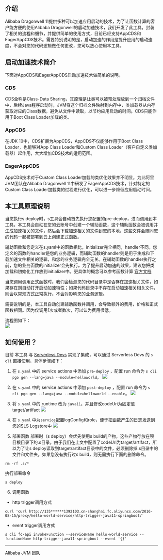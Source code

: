 ## 介绍
Alibaba Dragonwell 11提供多种可以加速应用启动的技术，为了让函数计算的客户能方便的使用Alibaba Dragonwell的启动加速技术，我们开发了此工具，封装了相关的流程和细节，并提供简单的使用方式，目前已经支持AppCDS和EagerAppCDS技术。需要特别说明的是，启动加速的作用是提升应用的启动速度，不会对您的代码逻辑做任何更改，您可以放心使用本工具。

## 启动加速技术简介
下面对AppCDS和EagerAppCDS启动加速技术做简单的说明。

### CDS
CDS全称是Class-Data Sharing，其原理是让类可以被预处理放到一个归档文件中，后续Java程序启动时，JVM将这个归档文件映射到内存中，类加载器从内存获取对应的Class数据，避免从文件中读取，以节约应用启动的时间。CDS只能作用于Boot Class Loader加载的类。

### AppCDS
在JDK 10中，CDS扩展为AppCDS，AppCDS不仅能够作用于Boot Class Loader，也能够对App Class Loader和Custom Class Loader（客户自定义类加载器）起作用，大大增加CDS技术的适用范围。

### EagerAppCDS
AppCDS技术对于Custom Class Loader加载的类优化效果并不明显。为此阿里JVM团队在Alibaba Dragonwell 11中研发了EagerAppCDS技术，针对特定的Custom Class Loader加载类的过程进行优化，可以进一步降低应用启动时间。

## 本工具原理说明
当您执行s deploy时，s工具会自动首先执行您配置的pre-deploy，进而调用到本工具。本工具会自动在您的云账号中创建一个辅助函数，这个辅助函数会被调用并生成加速相关的文件，然后会下载加速相关的文件到您的本地，这些文件会随同您的代码一起被部署到云上创建正式函数。  

辅助函数和您定义在s.yaml中的函数相比，initializer完全相同，handler不同。您定义的函数的handler是您的业务逻辑，而辅助函数的handler则是用于生成和下载加速文件相关的逻辑，和您的业务逻辑完全无关。在辅助函数的handler执行之前，您的业务函数的initializer会先执行。为了提升启动加速的效果，建议您把类加载和初始化工作放到initializer中。更具体的概念可以参考函数计算 [官方文档](https://help.aliyun.com/document_detail/157704.htm) 

当您调用调用正式函数时，我们会检测您的代码目录中是否存在加速相关文件，如果存在则自动打开启动加速特性；如果代码目录中不存在启动加速相关相关文件，则会以常规方式正常执行，不会对影响您的业务逻辑。

需要说明的是，本工具自动创建辅助函数并调用，会导致额外的费用，价格和正式函数相同。因为仅调用1次或者数次，可以认为费用很低。

流程图如下：  
![](https://img.alicdn.com/imgextra/i4/O1CN0129uvNW1dDYyZ6Pypc_!!6000000003702-0-tps-691-829.jpg)

## 如何使用？
目前 本工具 与 [Serverless Devs](https://www.serverless-devs.com/zh-cn) 实现了集成，可以通过 Serverless Devs 的 `s cli` 直接使用，具体步骤如下：

1. 在 `s.yaml` 中的 service actions 中添加 `pre-deploy` ，配置 run 命令为 `s cli pgo gen --lang=java --module=helloworld`。
![](https://img.alicdn.com/imgextra/i2/O1CN01Mly0DB1p4CH0ESbMz_!!6000000005306-0-tps-1155-816.jpg)

2. 在 `s.yaml` 中的 service actions 中添加 `post-deploy` ，配置 run 命令为 `s cli pgo gen --lang=java --module=helloworld --enable`。
   ![](https://img.alicdn.com/imgextra/i1/O1CN019ppCa3203hcSwjVSl_!!6000000006794-0-tps-1141-1050.jpg)

3. 将 `s.yaml` 中的 runtime 改为 `java11`，并且修改codeUri为固定值target/artifact
![](https://img.alicdn.com/imgextra/i1/O1CN0188jlpL21EWajOK0e2_!!6000000006953-0-tps-945-1167.jpg)

4. 在 `s.yaml` 中为`service`配置logConfig和role，便于把函数产生的日志发送到您的SLS Logstore中
   ![](https://img.alicdn.com/imgextra/i2/O1CN018orbW21GA8r623ARX_!!6000000000581-0-tps-942-1176.jpg)

5. 部署函数
部署时（s deploy）会优先使用s build的产物，这些产物存放在项目根目录下的.s目录。由于我们在上文中配置了codeUri为target/artifact，所以为了让s deploy读取到target/artifact目录中的文件，必须删除掉.s目录中的文件和文件夹。如果您没有执行过s build，则无需执行下面的删除命令。
```shell
rm -rf .s/*
```
执行部署命令
```shell
s deploy
```

6. 调用函数
- http trigger调用方式
```shell
curl 'curl http://135******1392103.cn-shanghai.fc.aliyuncs.com/2016-08-15/proxy/hello-world-service/http-trigger-java11-springboot/'
```
- event trigger调用方式
```shell
s cli fc-api invokeFunction --serviceName hello-world-service --functionName http-trigger-java11-springboot --event '{}'
```

---

Alibaba JVM 团队
